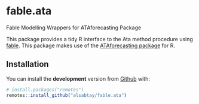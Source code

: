 # fable.ata
Fable Modelling Wrappers for ATAforecasting Package

This package provides a tidy R interface to the Ata method
procedure using [fable](https://github.com/tidyverts/fable). This
package makes use of the [ATAforecasting
package](https://cran.r-project.org/package=ATAforecasting) for R.

## Installation


You can install the **development** version from
[Github](https://github.com/alsabtay/fable.ata) with:

``` r
# install.packages("remotes")
remotes::install_github("alsabtay/fable.ata")
```
